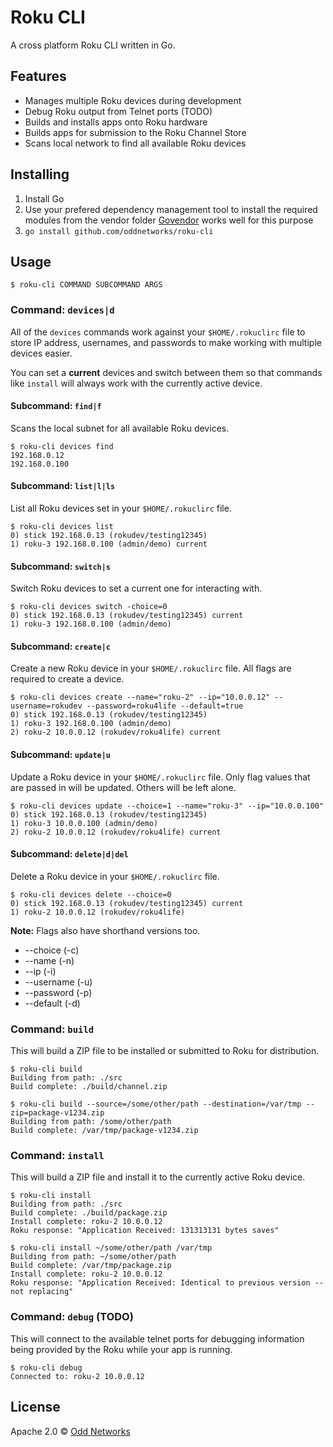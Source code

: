 # Roku CLI

A cross platform Roku CLI written in Go.

## Features

- Manages multiple Roku devices during development
- Debug Roku output from Telnet ports (TODO)
- Builds and installs apps onto Roku hardware
- Builds apps for submission to the Roku Channel Store
- Scans local network to find all available Roku devices

## Installing

1. Install Go
2. Use your prefered dependency management tool to install the required modules from the vendor folder
 [Govendor](https://github.com/kardianos/govendor) works well for this purpose
3. `go install github.com/oddnetworks/roku-cli`

## Usage

`$ roku-cli COMMAND SUBCOMMAND ARGS`

### Command: `devices|d`

All of the `devices` commands work against your `$HOME/.rokuclirc` file to store IP address, usernames, and passwords to make working with multiple devices easier.

You can set a **current** devices and switch between them so that commands like `install` will always work with the currently active device.

#### Subcommand: `find|f`

Scans the local subnet for all available Roku devices.

```
$ roku-cli devices find
192.168.0.12
192.168.0.100
```

#### Subcommand: `list|l|ls`

List all Roku devices set in your `$HOME/.rokuclirc` file.

```
$ roku-cli devices list
0) stick 192.168.0.13 (rokudev/testing12345)
1) roku-3 192.168.0.100 (admin/demo) current
```

#### Subcommand: `switch|s`

Switch Roku devices to set a current one for interacting with.

```
$ roku-cli devices switch -choice=0
0) stick 192.168.0.13 (rokudev/testing12345) current
1) roku-3 192.168.0.100 (admin/demo)
```

#### Subcommand: `create|c`

Create a new Roku device in your `$HOME/.rokuclirc` file. All flags are required to create a device.

```
$ roku-cli devices create --name="roku-2" --ip="10.0.0.12" --username=rokudev --password=roku4life --default=true
0) stick 192.168.0.13 (rokudev/testing12345)
1) roku-3 192.168.0.100 (admin/demo)
2) roku-2 10.0.0.12 (rokudev/roku4life) current
```

#### Subcommand: `update|u`

Update a Roku device in your `$HOME/.rokuclirc` file. Only flag values that are passed in will be updated. Others will be left alone.

```
$ roku-cli devices update --choice=1 --name="roku-3" --ip="10.0.0.100"
0) stick 192.168.0.13 (rokudev/testing12345)
1) roku-3 10.0.0.100 (admin/demo)
2) roku-2 10.0.0.12 (rokudev/roku4life) current
```

#### Subcommand: `delete|d|del`

Delete a Roku device in your `$HOME/.rokuclirc` file.

```
$ roku-cli devices delete --choice=0
0) stick 192.168.0.13 (rokudev/testing12345) current
1) roku-2 10.0.0.12 (rokudev/roku4life)
```

**Note:** Flags also have shorthand versions too.

- --choice (-c)
- --name (-n)
- --ip (-i)
- --username (-u)
- --password (-p)
- --default (-d)

### Command: `build`

This will build a ZIP file to be installed or submitted to Roku for distribution.

```
$ roku-cli build
Building from path: ./src
Build complete: ./build/channel.zip

$ roku-cli build --source=/some/other/path --destination=/var/tmp --zip=package-v1234.zip
Building from path: /some/other/path
Build complete: /var/tmp/package-v1234.zip
```

### Command: `install`

This will build a ZIP file and install it to the currently active Roku device.

```
$ roku-cli install
Building from path: ./src
Build complete: ./build/package.zip
Install complete: roku-2 10.0.0.12
Roku response: "Application Received: 131313131 bytes saves"

$ roku-cli install ~/some/other/path /var/tmp
Building from path: ~/some/other/path
Build complete: /var/tmp/package.zip
Install complete: roku-2 10.0.0.12
Roku response: "Application Received: Identical to previous version -- not replacing"
```

### Command: `debug` (TODO)

This will connect to the available telnet ports for debugging information being provided by the Roku while your app is running.

```
$ roku-cli debug
Connected to: roku-2 10.0.0.12
```

## License

Apache 2.0 © [Odd Networks](http://oddnetworks.com)

